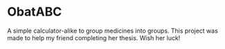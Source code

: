 # ObatABC

A simple calculator-alike to group medicines into groups. This project was made to help my friend completing her thesis. Wish her luck!